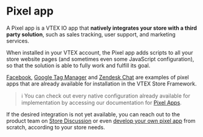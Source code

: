 # Pixel app

A Pixel app is a VTEX IO app that **natively integrates your store with a third party solution**, such as sales tracking, user support, and marketing services. 

When installed in your VTEX account, the Pixel app adds scripts to all your store website pages (and sometimes even some JavaScript configuration), so that the solution is able to fully work and fulfill its goal.

[Facebook](https://developers.vtex.com/vtex-developer-docs/docs/vtex-facebook-pixel/), [Google Tag Manager](https://developers.vtex.com/vtex-developer-docs/docs/vtex-google-tag-manager/) and [Zendesk Chat](https://developers.vtex.com/vtex-developer-docs/docs/vtex-zendesk-chat/) are examples of pixel apps that are already available for installation in the VTEX Store Framework. 

>ℹ️ You can check out every native configuration already available for implementation by accessing our documentation for [Pixel Apps](https://developers.vtex.com/vtex-developer-docs/docs/pixel-apps/).

If the desired integration is not yet available, you can reach out to the product team on [Store Discussion](https://github.com/vtex-apps/store-discussion) or even [develop your own pixel app](https://developers.vtex.com/vtex-developer-docs/docs/vtex-io-documentation-1-developnativeintegrationswithpixelapps) from scratch, according to your store needs.
